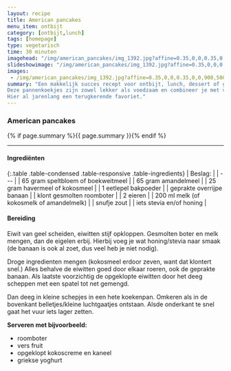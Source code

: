 ```yaml
---
layout: recipe
title: American pancakes
menu_item: ontbijt
category: [ontbijt,lunch]
tags: [homepage]
type: vegetarisch
time: 30 minuten
imagehead: "/img/american_pancakes/img_1392.jpg?affine=0.35,0,0,0.35,0,0,900,500,0,100"
slideshowimage: "/img/american_pancakes/img_1392.jpg?affine=0.35,0,0,0.35,0,0,900,500,0,100"
images:
 - /img/american_pancakes/img_1392.jpg?affine=0.35,0,0,0.35,0,0,900,500,0,100
summary: "Een makkelijk succes recept voor ontbijt, lunch, dessert of gewoon een lekker tussendoortje.
Deze pannenkoekjes zijn zowel lekker als voedzaam en combineer je met vers fuit, chocolade, yoghurt of room.
Hier al jarenlang een terugkerende favoriet."
---
```


### American pancakes

{% if page.summary %}{{ page.summary }}{% endif %}

---

#### Ingredi&euml;nten

{:.table .table-condensed .table-responsive .table-ingredients}
| Beslag: |
| --- |
| 65 gram speltbloem of boekweitmeel |
| 65 gram amandelmeel |
| 25 gram havermeel of kokosmeel |
| 1 eetlepel bakpoeder |
| geprakte overrijpe banaan |
| klont gesmolten roomboter |
| 2 eieren |
| 200 ml melk (of kokosmelk of amandelmelk) |
| snufje zout |
| iets stevia en/of honing |


#### Bereiding

Eiwit van geel scheiden, eiwitten stijf opkloppen.
Gesmolten boter en melk mengen,  dan de eigelen erbij. Hierbij voeg je wat honing/stevia naar smaak (de banaan is ook al zoet, dus veel heb je niet nodig).  

Droge ingredienten mengen (kokosmeel erdoor zeven, want dat klontert snel.) Alles behalve de eiwitten goed door elkaar roeren, ook de geprakte banaan. Als laatste voorzichtig de opgeklopte eiwitten door het deeg scheppen met een spatel tot net gemengd.  

Dan deeg in kleine schepjes in een hete koekenpan. Omkeren als in de bovenkant belletjes/kleine luchtgaatjes ontstaan. Alsde onderkant te snel gaat het vuur iets lager zetten.  

**Serveren met bijvoorbeeld:**

 - roomboter
 - vers fruit
 - opgeklopt kokoscreme en kaneel
 - griekse yoghurt